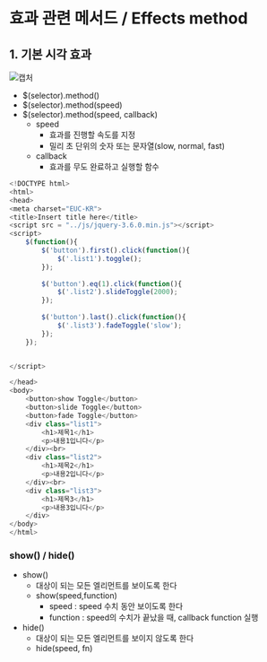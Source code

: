 # 효과 관련 메서드 / Effects method
## 1. 기본 시각 효과
![캡처](https://user-images.githubusercontent.com/99188096/165869352-003d35d9-40f4-4e0c-960f-2eee58ccff61.JPG)   

- $(selector).method()
- $(selector).method(speed)
- $(selector).method(speed, callback)
  - speed
    - 효과를 진행할 속도를 지정
    - 밀리 초 단위의 숫자 또는 문자열(slow, normal, fast)
  - callback
    - 효과를 무도 완료하고 실행할 함수   

```javascript
<!DOCTYPE html>
<html>
<head>
<meta charset="EUC-KR">
<title>Insert title here</title>
<script src = "../js/jquery-3.6.0.min.js"></script>
<script>
	$(function(){
		$('button').first().click(function(){
			$('.list1').toggle();
		});
		
		$('button').eq(1).click(function(){
			$('.list2').slideToggle(2000);
		});
		
		$('button').last().click(function(){
			$('.list3').fadeToggle('slow');
		});
	});


</script>

</head>
<body>
	<button>show Toggle</button>
	<button>slide Toggle</button>
	<button>fade Toggle</button>
	<div class="list1">
		<h1>제목1</h1>
		<p>내용1입니다</p>
	</div><br>
	<div class="list2">
		<h1>제목2</h1>
		<p>내용2입니다</p>
	</div><br>
	<div class="list3">
		<h1>제목3</h1>
		<p>내용3입니다</p>
	</div>
</body>
</html>
```

### show() / hide()
- show()
  - 대상이 되는 모든 엘리먼트를 보이도록 한다
  - show(speed,function)
    - speed : speed 수치 동안 보이도록 한다
    - function : speed의 수치가 끝났을 때, callback function 실행
- hide()
  - 대상이 되는 모든 엘리먼트를 보이지 않도록 한다
  - hide(speed, fn)
